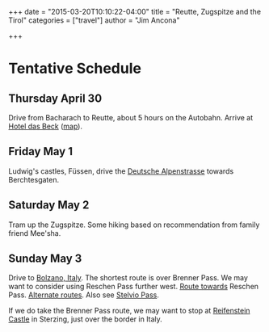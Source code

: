 +++
date = "2015-03-20T10:10:22-04:00"
title = "Reutte, Zugspitze and the Tirol"
categories = ["travel"]
author = "Jim Ancona"

+++
# Tentative Schedule
## Thursday April 30
Drive from Bacharach to Reutte, about 5 hours on the Autobahn. Arrive
at [Hotel das Beck](http://hotel-das-beck.at/) ([map](https://goo.gl/maps/xRGuc)).

## Friday May 1
Ludwig's castles, Füssen, drive the
[Deutsche Alpenstrasse](http://goo.gl/h3N2rF) towards Berchtesgaten.

## Saturday May 2
Tram up the Zugspitze. Some hiking based on recommendation from family
friend Mee'sha.

## Sunday May 3
Drive to [Bolzano, Italy](/travel/Bolzano). The shortest route is over Brenner Pass. We
may want to consider using Reschen Pass further west.
[Route towards](http://www.ultimatedrives.net/top-10-roads/details.php?route_ID=40005) Reschen Pass.
[Alternate routes](http://www.alpineroads.com/tyrol.php). Also see
[Stelvio Pass](http://www.ultimatedrives.net/top-10-roads/details.php?route_ID=30003).

If we do take the Brenner Pass route, we may want to stop at
[Reifenstein Castle](http://goo.gl/maps/g1GzF) in Sterzing, just over the border in Italy.
